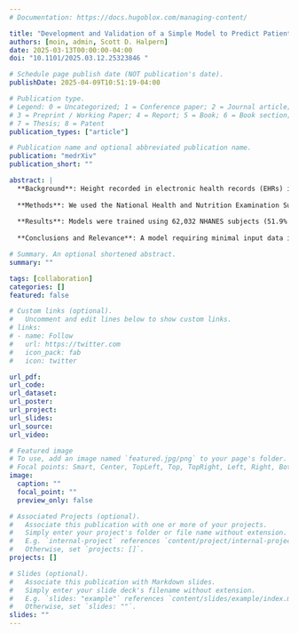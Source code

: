 ```yaml
---
# Documentation: https://docs.hugoblox.com/managing-content/

title: "Development and Validation of a Simple Model to Predict Patient Height"
authors: [moin, admin, Scott D. Halpern]
date: 2025-03-13T00:00:00-04:00
doi: "10.1101/2025.03.12.25323846 "

# Schedule page publish date (NOT publication's date).
publishDate: 2025-04-09T10:51:19-04:00

# Publication type.
# Legend: 0 = Uncategorized; 1 = Conference paper; 2 = Journal article;
# 3 = Preprint / Working Paper; 4 = Report; 5 = Book; 6 = Book section;
# 7 = Thesis; 8 = Patent
publication_types: ["article"]

# Publication name and optional abbreviated publication name.
publication: "medrXiv"
publication_short: ""

abstract: |
  **Background**: Height recorded in electronic health records (EHRs) is used extensively in diagnosis and treatment, either in isolation or as a component of body-mass index (BMI), but is often falsely high because many adults overestimate their height. Statistical models to predict height could therefore improve population health, but to date models have required extensive input and have not been externally validated.
  
  **Methods**: We used the National Health and Nutrition Examination Survey (NHANES) to develop sex-stratified predictive models for examiner-measured height based on self-reported height and age in a random 90% sample of data. We internally validated the model in a held-out 10% sample and externally validated the model in two cohorts: The National Adolescent to Adult Longitudinal Health Study (Add Health) and the University of Michigan Health and Retirement Study (HRS). We assessed discrimination with C-index, calibration by visual inspection of calibration plots, and accuracy using root mean square error (RMSE). 
  
  **Results**: Models were trained using 62,032 NHANES subjects (51.9% women, 21.7% Black, 23.9% Hispanic or Latino, with median age 48 [IQR 31 - 64]), and evaluated in the NHANES held-out test set (n=6,846), Add Health (n=5,749), and HRS (n=5,655). Models demonstrated excellent discrimination in all validation cohorts (C-index range 0.88 - 0.89). Models were well-calibrated in all validation cohorts. Model-predicted height demonstrated lower root mean square error (RMSE) compared to self-reported height in all validation cohorts and when stratified by race and ethnicity, with greatest improvements in participants aged 45 and over. 
  
  **Conclusions and Relevance**: A model requiring minimal input data improves estimation of height over self-reported height at least as much as more complex models across stratifications of sex, age, race and ethnicity in internal validation, and is the first model to improve height estimation that has demonstrated external validity.

# Summary. An optional shortened abstract.
summary: ""

tags: [collaboration]
categories: []
featured: false

# Custom links (optional).
#   Uncomment and edit lines below to show custom links.
# links:
# - name: Follow
#   url: https://twitter.com
#   icon_pack: fab
#   icon: twitter

url_pdf:
url_code:
url_dataset:
url_poster:
url_project:
url_slides:
url_source:
url_video:

# Featured image
# To use, add an image named `featured.jpg/png` to your page's folder. 
# Focal points: Smart, Center, TopLeft, Top, TopRight, Left, Right, BottomLeft, Bottom, BottomRight.
image:
  caption: ""
  focal_point: ""
  preview_only: false

# Associated Projects (optional).
#   Associate this publication with one or more of your projects.
#   Simply enter your project's folder or file name without extension.
#   E.g. `internal-project` references `content/project/internal-project/index.md`.
#   Otherwise, set `projects: []`.
projects: []

# Slides (optional).
#   Associate this publication with Markdown slides.
#   Simply enter your slide deck's filename without extension.
#   E.g. `slides: "example"` references `content/slides/example/index.md`.
#   Otherwise, set `slides: ""`.
slides: ""
---
```

